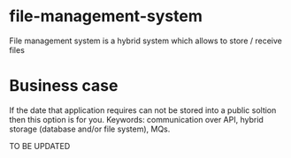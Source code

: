 # file-management-system
File management system is a hybrid system which allows to store / receive files

# Business case 
If the date that application requires can not be stored into a public soltion then this option is for you.
Keywords: communication over API, hybrid storage (database and/or file system), MQs.

TO BE UPDATED 
